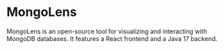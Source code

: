 # MongoLens

MongoLens is an open-source tool for visualizing and interacting with MongoDB databases. It features a React frontend and a Java 17 backend.
